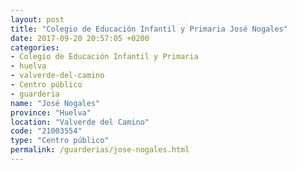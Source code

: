 ```yaml
---
layout: post
title: "Colegio de Educación Infantil y Primaria José Nogales"
date: 2017-09-20 20:57:05 +0200
categories:
- Colegio de Educación Infantil y Primaria
- huelva
- valverde-del-camino
- Centro público
- guarderia
name: "José Nogales"
province: "Huelva"
location: "Valverde del Camino"
code: "21003554"
type: "Centro público"
permalink: /guarderias/jose-nogales.html
---
```

